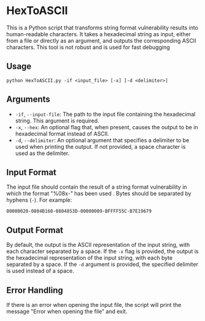 # HexToASCII

This is a Python script that transforms string format vulnerability results into human-readable characters. It takes a hexadecimal string as input, either from a file or directly as an argument, and outputs the corresponding ASCII characters. This tool is not robust and is used for fast debugging

## Usage

```
python HexToASCII.py -if <input_file> [-x] [-d <delimiter>]
```

## Arguments

- `-if`, `--input-file`: The path to the input file containing the hexadecimal string. This argument is required.
- `-x`, `--hex`: An optional flag that, when present, causes the output to be in hexadecimal format instead of ASCII.
- `-d`, `--delimiter`: An optional argument that specifies a delimiter to be used when printing the output. If not provided, a space character is used as the delimiter.

## Input Format

The input file should contain the result of a string format vulnerability in which the format "%08x-" has been used . Bytes should be separated by hyphens (`-`). For example:

```
00000020-0804B160-0804853D-00000009-BFFFF55C-B7E19679
```


## Output Format

By default, the output is the ASCII representation of the input string, with each character separated by a space. If the `-x` flag is provided, the output is the hexadecimal representation of the input string, with each byte separated by a space. If the `-d` argument is provided, the specified delimiter is used instead of a space.

## Error Handling

If there is an error when opening the input file, the script will print the message "Error when opening the file" and exit.